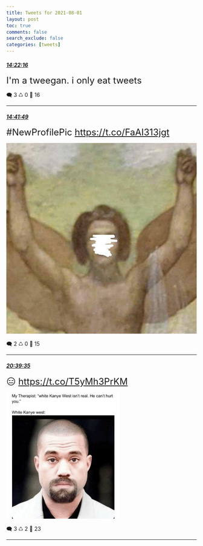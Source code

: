 ```yaml
---
title: Tweets for 2021-08-01
layout: post
toc: true
comments: false
search_exclude: false
categories: [tweets]
---
```



#### <a href = "https://twitter.com/deepfates/status/1421929294029365250">*14:22:16*</a>

<font size="5">I'm a tweegan. i only eat tweets</font>



🗨️ 3 ♺ 0 🤍  16   

---
    
#### <a href = "https://twitter.com/deepfates/status/1421934213708795904">*14:41:49*</a>

<font size="5">#NewProfilePic  https://t.co/FaAI313jgt</font>

![image from twitter](/images/E7u5oUHXIAIjSpX.jpg)


🗨️ 2 ♺ 0 🤍  15   

---
    
#### <a href = "https://twitter.com/deepfates/status/1422024248412065796">*20:39:35*</a>

<font size="5">😑  https://t.co/T5yMh3PrKM</font>

![image from twitter](/images/E7wLhJaX0AEBQ-x.jpg)


🗨️ 3 ♺ 2 🤍  23   

---
    
            

